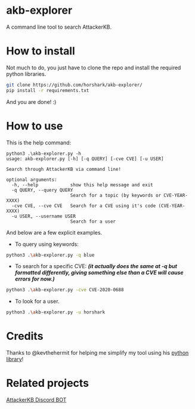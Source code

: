 # akb-explorer
A command line tool to search AttackerKB.

# How to install
Not much to do, you just have to clone the repo and install the required python libraries.
```bash
git clone https://github.com/horshark/akb-explorer/
pip install -r requirements.txt
```
And you are done! :)

# How to use
This is the help command:
```
python3 .\akb-explorer.py -h
usage: akb-explorer.py [-h] [-q QUERY] [-cve CVE] [-u USER]

Search through AttackerKB via command line!

optional arguments:
  -h, --help            show this help message and exit
  -q QUERY, --query QUERY
                        Search for a topic (by keywords or CVE-YEAR-XXXX)
  -cve CVE, --cve CVE   Search for a CVE using it's code (CVE-YEAR-XXXX)
  -u USER, --username USER
                        Search for a user
```

And below are a few explicit examples.
* To query using keywords:
```bash
python3 .\akb-explorer.py -q blue
```
* To search for a specific CVE: 
***(it actually does the same at -q but formatted differently, giving something else than a CVE will cause errors for now.)***
```bash
python3 .\akb-explorer.py -cve CVE-2020-0688
```
* To look for a user.
```bash
python3 .\akb-explorer.py -u horshark
```

# Credits
Thanks to @kevthehermit for helping me simplify my tool using his [python library](https://github.com/kevthehermit/attackerkb-api)!

# Related projects
[AttackerKB Discord BOT](https://github.com/horshark/akb-discord-bot)
